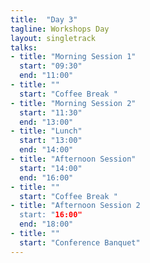 ```yaml
---
title:  "Day 3"
tagline: Workshops Day
layout: singletrack
talks:
- title: "Morning Session 1"
  start: "09:30"
  end: "11:00"
- title: ""
  start: "Coffee Break "
- title: "Morning Session 2"
  start: "11:30"
  end: "13:00"
- title: "Lunch"
  start: "13:00"
  end: "14:00"
- title: "Afternoon Session"
  start: "14:00"
  end: "16:00"
- title: ""
  start: "Coffee Break "
- title: "Afternoon Session 2
  start: "16:00"
  end: "18:00"
- title: ""
  start: "Conference Banquet"
---
```

